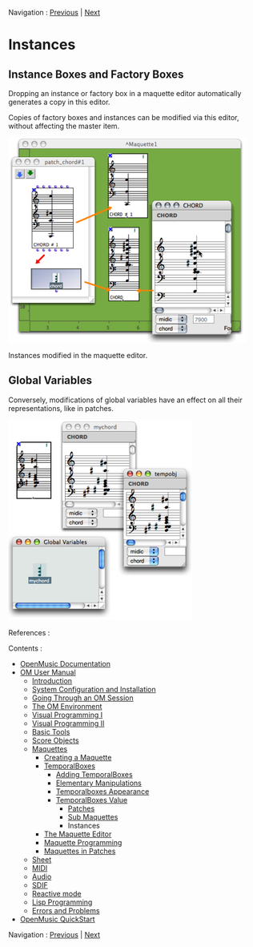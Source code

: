 Navigation : [Previous](MaquetteValue "page précédente\(Sub
Maquettes\)") | [Next](Editor "Next\(The Maquette
Editor\)")


# Instances

## Instance Boxes and Factory Boxes

Dropping an instance or factory box in a maquette editor automatically
generates a copy in this editor.

Copies of factory boxes and instances can be modified via this editor, without
affecting the master item.

![Instances modified in the maquette editor.](../res/modfisinstance.png)

Instances modified in the maquette editor.

## Global Variables

Conversely, modifications of global variables have an effect on all their
representations, like in patches.

![](../res/modifglob1.png)

References :

Contents :

  * [OpenMusic Documentation](OM-Documentation)
  * [OM User Manual](OM-User-Manual)
    * [Introduction](00-Contents)
    * [System Configuration and Installation](Installation)
    * [Going Through an OM Session](Goingthrough)
    * [The OM Environment](Environment)
    * [Visual Programming I](BasicVisualProgramming)
    * [Visual Programming II](AdvancedVisualProgramming)
    * [Basic Tools](BasicObjects)
    * [Score Objects](ScoreObjects)
    * [Maquettes](Maquettes)
      * [Creating a Maquette](Maquette)
      * [TemporalBoxes](TemporalBoxes)
        * [Adding TemporalBoxes](AddingTempbox)
        * [Elementary Manipulations](elementary)
        * [Temporalboxes Appearance](Appearance)
        * [TemporalBoxes Value](TempValues)
          * [Patches](PatchValue)
          * [Sub Maquettes](MaquetteValue)
          * Instances
      * [The Maquette Editor](Editor)
      * [Maquette Programming](Programming%20Maquette)
      * [Maquettes in Patches](Maquettes%20in%20Patches)
    * [Sheet](Sheet)
    * [MIDI](MIDI)
    * [Audio](Audio)
    * [SDIF](SDIF)
    * [Reactive mode](Reactive)
    * [Lisp Programming](Lisp)
    * [Errors and Problems](errors)
  * [OpenMusic QuickStart](QuickStart-Chapters)

Navigation : [Previous](MaquetteValue "page précédente\(Sub
Maquettes\)") | [Next](Editor "Next\(The Maquette
Editor\)")

